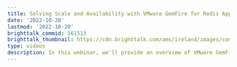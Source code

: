 ```yaml
---
title: Solving Scale and Availability with VMware GemFire for Redis Applications
date: '2022-10-20'
lastmod: '2022-10-20'
brighttalk_commid: 561513
brighttalk_thumbnail: https://cdn.brighttalk.com/ams/ireland/images/communication/561513/image_889373.jpg?width=640&height=360 
type: videos
description: In this webinar, we'll provide an overview of VMware GemFire - the product, its features, and how it supports business critical applications in some of the world's largest organizations.    
---
```

